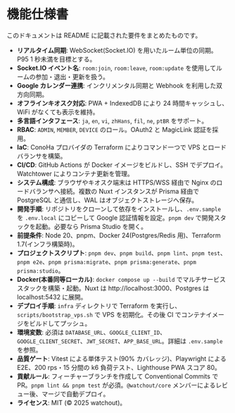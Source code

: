 # 機能仕様書

このドキュメントは README に記載された要件をまとめたものです。

- **リアルタイム同期**: WebSocket(Socket.IO) を用いたルーム単位の同期。P95 1 秒未満を目標とする。
- **Socket.IO イベント名**: `room:join`, `room:leave`, `room:update` を使用してルームの参加・退出・更新を扱う。
- **Google カレンダー連携**: インクリメンタル同期と Webhook を利用した双方向同期。
- **オフラインキオスク対応**: PWA + IndexedDB により 24 時間キャッシュし、WiFi がなくても表示を維持。
- **多言語インタフェース**: `ja`, `en`, `vi`, `zhHans`, `fil`, `ne`, `ptBR` をサポート。
- **RBAC**: `ADMIN`, `MEMBER`, `DEVICE` のロール。OAuth2 と MagicLink 認証を採用。
- **IaC**: ConoHa プロバイダの Terraform によりコマンド一つで VPS とロードバランサを構築。
- **CI/CD**: GitHub Actions が Docker イメージをビルドし、SSH でデプロイ。Watchtower によりコンテナ更新を管理。
- **システム構成**: ブラウザやキオスク端末は HTTPS/WSS 経由で Nginx のロードバランサへ接続。複数の Nuxt インスタンスが Prisma 経由で PostgreSQL と通信し、WAL はオブジェクトストレージへ保存。
- **開発手順**: リポジトリをクローンして依存をインストールし、`.env.sample` を `.env.local` にコピーして Google 認証情報を設定。`pnpm dev` で開発スタックを起動。必要なら Prisma Studio を開く。
- **前提条件**: Node 20、pnpm、Docker 24(Postgres/Redis 用)、Terraform 1.7(インフラ構築時)。
- **プロジェクトスクリプト**: `pnpm dev`、`pnpm build`、`pnpm lint`、`pnpm test`、`pnpm e2e`、`pnpm prisma:migrate`、`pnpm prisma:generate`、`pnpm prisma:studio`。
- **Docker(本番同等ローカル)**: `docker compose up --build` でマルチサービススタックを構築・起動。Nuxt は http://localhost:3000、Postgres は localhost:5432 に展開。
- **デプロイ手順**: `infra` ディレクトリで Terraform を実行し、`scripts/bootstrap_vps.sh` で VPS を初期化。その後 CI でコンテナイメージをビルドしてプッシュ。
- **環境変数**: 必須は `DATABASE_URL`、`GOOGLE_CLIENT_ID`、`GOOGLE_CLIENT_SECRET`、`JWT_SECRET`、`APP_BASE_URL`。詳細は `.env.sample` を参照。
- **品質ゲート**: Vitest による単体テスト(90% カバレッジ)、Playwright による E2E、200 rps・15 分間の k6 負荷テスト、Lighthouse PWA スコア 80。
- **貢献ルール**: フィーチャーブランチを作成して Conventional Commits で PR。`pnpm lint && pnpm test` が必須。`@watchout/core` メンバーによるレビュー後、マージで自動デプロイ。
- **ライセンス**: MIT (© 2025 watchout)。
